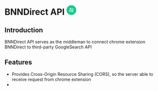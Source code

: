 # BNNDirect API ![alt text](https://github.com/weiliang8/BNNDirect/blob/master/assert/icons/icon32.png "BNNDirect")

## Introduction
BNNDirect API serves as the middleman to connect chrome extension BNNDirect to third-party GoogleSearch API

## Features
* Provides Cross-Origin Resource Sharing (CORS), so the server able to receive request from chrome extension
* 
